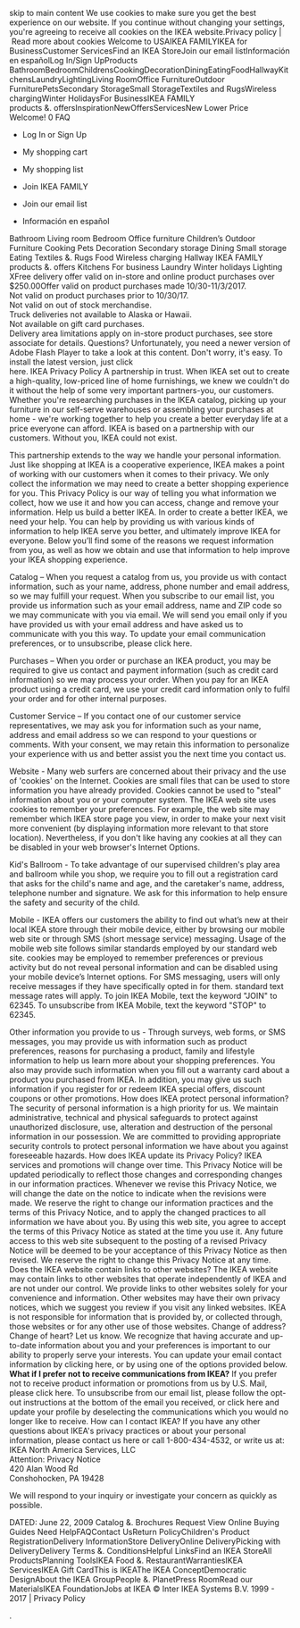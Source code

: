 skip to main content We use cookies to make sure you get the best experience on our website. If you continue without changing your settings, you're agreeing to receive all cookies on the IKEA website.Privacy policy | Read more about cookies Welcome to USAIKEA FAMILYIKEA for BusinessCustomer ServicesFind an IKEA StoreJoin our email listInformación en españolLog In/Sign UpProducts BathroomBedroomChildrensCookingDecorationDiningEatingFoodHallwayKitchensLaundryLightingLiving RoomOffice FurnitureOutdoor FurniturePetsSecondary StorageSmall StorageTextiles and RugsWireless chargingWinter HolidaysFor BusinessIKEA FAMILY  
products &. offersInspirationNewOffersServicesNew Lower Price    Welcome! 0 FAQ

*   Log In or Sign Up
*   My shopping cart
*   My shopping list

*   Join IKEA FAMILY
*   Join our email list
*   Información en español

Bathroom Living room Bedroom Office furniture Children’s Outdoor Furniture Cooking Pets Decoration Secondary storage Dining Small storage Eating Textiles &. Rugs Food Wireless charging Hallway IKEA FAMILY products &. offers Kitchens For business Laundry Winter holidays Lighting XFree delivery offer valid on in-store and online product purchases over $250.00Offer valid on product purchases made 10/30-11/3/2017.  
Not valid on product purchases prior to 10/30/17.  
Not valid on out of stock merchandise.  
Truck deliveries not available to Alaska or Hawaii.  
Not available on gift card purchases.  
Delivery area limitations apply on in-store product purchases, see store associate for details. Questions? Unfortunately, you need a newer version of Adobe Flash Player to take a look at this content. Don't worry, it's easy. To install the latest version, just click  
here. IKEA Privacy Policy A partnership in trust. When IKEA set out to create a high-quality, low-priced line of home furnishings, we knew we couldn't do it without the help of some very important partners-you, our customers. Whether you're researching purchases in the IKEA catalog, picking up your furniture in our self-serve warehouses or assembling your purchases at home - we're working together to help you create a better everyday life at a price everyone can afford. IKEA is based on a partnership with our customers. Without you, IKEA could not exist.  
  
This partnership extends to the way we handle your personal information. Just like shopping at IKEA is a cooperative experience, IKEA makes a point of working with our customers when it comes to their privacy. We only collect the information we may need to create a better shopping experience for you. This Privacy Policy is our way of telling you what information we collect, how we use it and how you can access, change and remove your information. Help us build a better IKEA. In order to create a better IKEA, we need your help. You can help by providing us with various kinds of information to help IKEA serve you better, and ultimately improve IKEA for everyone. Below you’ll find some of the reasons we request information from you, as well as how we obtain and use that information to help improve your IKEA shopping experience.  
  
Catalog – When you request a catalog from us, you provide us with contact information, such as your name, address, phone number and email address, so we may fulfill your request. When you subscribe to our email list, you provide us information such as your email address, name and ZIP code so we may communicate with you via email. We will send you email only if you have provided us with your email address and have asked us to communicate with you this way. To update your email communication preferences, or to unsubscribe, please click here.  
  
Purchases – When you order or purchase an IKEA product, you may be required to give us contact and payment information (such as credit card information) so we may process your order. When you pay for an IKEA product using a credit card, we use your credit card information only to fulfil your order and for other internal purposes.  
  
Customer Service – If you contact one of our customer service representatives, we may ask you for information such as your name, address and email address so we can respond to your questions or comments. With your consent, we may retain this information to personalize your experience with us and better assist you the next time you contact us.  
  
Website - Many web surfers are concerned about their privacy and the use of 'cookies' on the Internet. Cookies are small files that can be used to store information you have already provided. Cookies cannot be used to "steal" information about you or your computer system. The IKEA web site uses cookies to remember your preferences. For example, the web site may remember which IKEA store page you view, in order to make your next visit more convenient (by displaying information more relevant to that store location). Nevertheless, if you don't like having any cookies at all they can be disabled in your web browser's Internet Options.  
  
Kid's Ballroom - To take advantage of our supervised children's play area and ballroom while you shop, we require you to fill out a registration card that asks for the child's name and age, and the caretaker's name, address, telephone number and signature. We ask for this information to help ensure the safety and security of the child.  
  
Mobile - IKEA offers our customers the ability to find out what’s new at their local IKEA store through their mobile device, either by browsing our mobile web site or through SMS (short message service) messaging. Usage of the mobile web site follows similar standards employed by our standard web site. cookies may be employed to remember preferences or previous activity but do not reveal personal information and can be disabled using your mobile device’s Internet options. For SMS messaging, users will only receive messages if they have specifically opted in for them. standard text message rates will apply. To join IKEA Mobile, text the keyword "JOIN" to 62345. To unsubscribe from IKEA Mobile, text the keyword "STOP" to 62345.  
  
Other information you provide to us - Through surveys, web forms, or SMS messages, you may provide us with information such as product preferences, reasons for purchasing a product, family and lifestyle information to help us learn more about your shopping preferences. You also may provide such information when you fill out a warranty card about a product you purchased from IKEA. In addition, you may give us such information if you register for or redeem IKEA special offers, discount coupons or other promotions. How does IKEA protect personal information? The security of personal information is a high priority for us. We maintain administrative, technical and physical safeguards to protect against unauthorized disclosure, use, alteration and destruction of the personal information in our possession. We are committed to providing appropriate security controls to protect personal information we have about you against foreseeable hazards. How does IKEA update its Privacy Policy? IKEA services and promotions will change over time. This Privacy Notice will be updated periodically to reflect those changes and corresponding changes in our information practices. Whenever we revise this Privacy Notice, we will change the date on the notice to indicate when the revisions were made. We reserve the right to change our information practices and the terms of this Privacy Notice, and to apply the changed practices to all information we have about you. By using this web site, you agree to accept the terms of this Privacy Notice as stated at the time you use it. Any future access to this web site subsequent to the posting of a revised Privacy Notice will be deemed to be your acceptance of this Privacy Notice as then revised. We reserve the right to change this Privacy Notice at any time. Does the IKEA website contain links to other websites? The IKEA website may contain links to other websites that operate independently of IKEA and are not under our control. We provide links to other websites solely for your convenience and information. Other websites may have their own privacy notices, which we suggest you review if you visit any linked websites. IKEA is not responsible for information that is provided by, or collected through, those websites or for any other use of those websites. Change of address? Change of heart? Let us know. We recognize that having accurate and up-to-date information about you and your preferences is important to our ability to properly serve your interests. You can update your email contact information by clicking here, or by using one of the options provided below. **What if I prefer not to receive communications from IKEA?** If you prefer not to receive product information or promotions from us by U.S. Mail, please click here. To unsubscribe from our email list, please follow the opt-out instructions at the bottom of the email you received, or click here and update your profile by deselecting the communications which you would no longer like to receive. How can I contact IKEA? If you have any other questions about IKEA's privacy practices or about your personal information, please contact us here or call 1-800-434-4532, or write us at:  
IKEA North America Services, LLC  
Attention: Privacy Notice  
420 Alan Wood Rd  
Conshohocken, PA 19428  
  
We will respond to your inquiry or investigate your concern as quickly as possible.  
  
DATED: June 22, 2009 Catalog &. Brochures Request View Online Buying Guides Need HelpFAQContact UsReturn PolicyChildren's Product RegistrationDelivery InformationStore DeliveryOnline DeliveryPicking with DeliveryDelivery Terms &. ConditionsHelpful LinksFind an IKEA StoreAll ProductsPlanning ToolsIKEA Food &. RestaurantWarrantiesIKEA ServicesIKEA Gift CardThis is IKEAThe IKEA ConceptDemocratic DesignAbout the IKEA GroupPeople &. PlanetPress RoomRead our MaterialsIKEA FoundationJobs at IKEA © Inter IKEA Systems B.V. 1999 - 2017 | Privacy Policy <div style="display: none;">. <img src="https://smetrics.ikea.com/b/ss/ikeaallnojavascriptprod/5/?c8=us&amp;pageName=nojavascript" alt="" width="5" height="5" />. </div>.